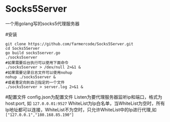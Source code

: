 # Socks5Server
一个用golang写的socks5代理服务器

#安装

    git clone https://github.com/farmercode/Socks5Server.git
    cd Socks5Server
    go build socks5server.go
    ./socks5server
    #如果需要后台执行可以使用下面命令
    ./socks5server > /dev/null 2>&1 &
    #如果需要记录日志文件可以使用nohup
    nohup ./socks5server &
    #或者重定向到自己指定的一个文件
    ./socks5server > server.log 2>&1 &

#配置文件
config.json为配置文件
Listen为要代理服务器监听ip和端口，格式为host:port, 如  `127.0.0.01:9527`
WhiteList为Ip白名单，当WhiteList为空时，所有Ip地址都可以连接，WhiteList不为空时，只允许WhiteList中的Ip进行代理,如 `["127.0.0.1","180.168.85.190"]` 

